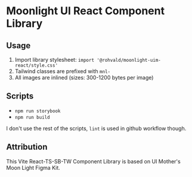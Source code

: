 # Moonlight UI React Component Library

## Usage

1. Import library stylesheet: `import '@rohvald/moonlight-uim-react/style.css'`
2. Tailwind classes are prefixed with `mnl-`
3. All images are inlined (sizes: 300-1200 bytes per image)

## Scripts

- `npm run storybook`
- `npm run build`

I don't use the rest of the scripts, `lint` is used in github workflow though.


## Attribution

This Vite React-TS-SB-TW Component Library is based on UI Mother's Moon Light Figma Kit.